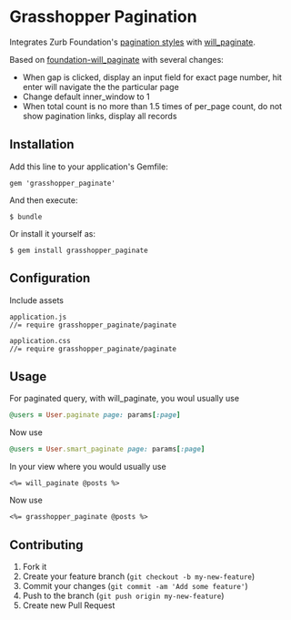 # Grasshopper Pagination

Integrates Zurb Foundation's [pagination styles](http://foundation.zurb.com/docs/navigation.php) with [will_paginate](https://github.com/mislav/will_paginate).

Based on [foundation-will_paginate](https://github.com/markmcconachie/foundation-will_paginate) with several changes:

* When gap is clicked, display an input field for exact page number, hit enter will navigate the the particular page
* Change default inner_window to 1
* When total count is no more than 1.5 times of per_page count, do not show pagination links, display all records

## Installation

Add this line to your application's Gemfile:

    gem 'grasshopper_paginate'

And then execute:

    $ bundle

Or install it yourself as:

    $ gem install grasshopper_paginate 

## Configuration

Include assets

    application.js
    //= require grasshopper_paginate/paginate

    application.css
    //= require grasshopper_paginate/paginate

## Usage

For paginated query, with will_paginate, you woul usually use
``` ruby
@users = User.paginate page: params[:page]

```

Now use
``` ruby
@users = User.smart_paginate page: params[:page]

```

In your view where you would usually use

```
<%= will_paginate @posts %>
```

Now use

```
<%= grasshopper_paginate @posts %>
```

## Contributing

1. Fork it
2. Create your feature branch (`git checkout -b my-new-feature`)
3. Commit your changes (`git commit -am 'Add some feature'`)
4. Push to the branch (`git push origin my-new-feature`)
5. Create new Pull Request
